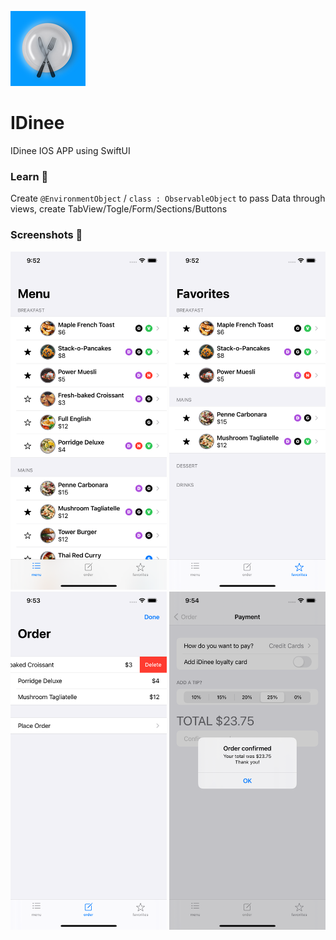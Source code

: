 [<img src="/IDinee/Assets.xcassets/AppIcon.appiconset/120.png"/>](120.png)
# IDinee
IDinee IOS APP using SwiftUI 
### Learn 📝
Create ```@EnvironmentObject``` / ```class : ObservableObject``` to pass Data through views, create TabView/Togle/Form/Sections/Buttons
### Screenshots 📸
[<img src="/screenshots/screenshot1.png" width="250" />](screenshot1.png)
[<img src="/screenshots/screenshot2.png" width="250" />](screenshot2.png)
[<img src="/screenshots/screenshot3.png" width="250" />](screenshot3.png)
[<img src="/screenshots/screenshot4.png" width="250" />](screenshot4.png)
